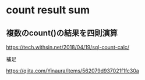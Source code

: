 # count result sum
## 複数のcount()の結果を四則演算
https://tech.withsin.net/2018/04/19/sql-count-calc/

補足

https://qiita.com/Yinaura/items/562079d937021f1fc30a